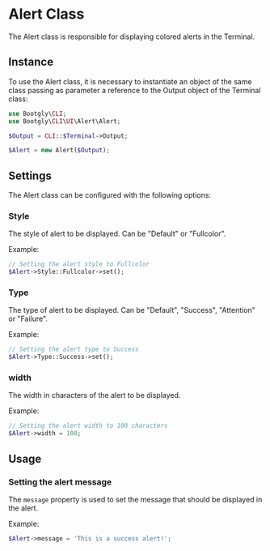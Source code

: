 
# Alert Class

The Alert class is responsible for displaying colored alerts in the Terminal.

## Instance

To use the Alert class, it is necessary to instantiate an object of the same class passing as parameter a reference to the Output object of the Terminal class:

```php
use Bootgly\CLI;
use Bootgly\CLI\UI\Alert\Alert;

$Output = CLI::$Terminal->Output;

$Alert = new Alert($Output);
```

## Settings

The Alert class can be configured with the following options:

### Style

The style of alert to be displayed. Can be "Default" or "Fullcolor".

Example:

```php
// Setting the alert style to Fullcolor
$Alert->Style::Fullcolor->set();
```

### Type

The type of alert to be displayed. Can be "Default", "Success", "Attention" or "Failure".

Example:

```php
// Setting the alert type to Success
$Alert->Type::Success->set();
```

### width

The width in characters of the alert to be displayed.

Example:

```php
// Setting the alert width to 100 characters
$Alert->width = 100;
```

## Usage

### Setting the alert message

The `message` property is used to set the message that should be displayed in the alert.

Example:

```php
$Alert->message = 'This is a success alert!';
```
